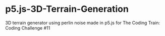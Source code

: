 # p5.js-3D-Terrain-Generation
3D terrain generator using perlin noise made in p5.js for The Coding Train: Coding Challenge #11
